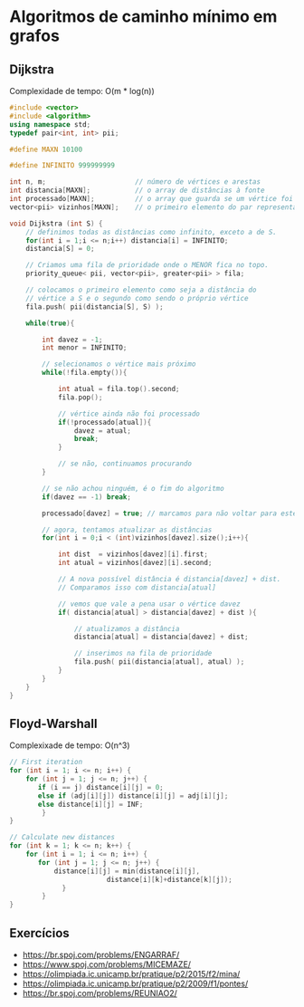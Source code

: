 # Algoritmos de caminho mínimo em grafos

## Dijkstra

Complexidade de tempo: O(m \* log(n))

```c++
#include <vector>
#include <algorithm>
using namespace std;
typedef pair<int, int> pii;

#define MAXN 10100

#define INFINITO 999999999

int n, m;                      // número de vértices e arestas
int distancia[MAXN];           // o array de distâncias à fonte
int processado[MAXN];          // o array que guarda se um vértice foi processado
vector<pii> vizinhos[MAXN];    // o primeiro elemento do par representa a distância e o segundo representa o vértice

void Dijkstra (int S) {
	// definimos todas as distâncias como infinito, exceto a de S.
	for(int i = 1;i <= n;i++) distancia[i] = INFINITO;
	distancia[S] = 0;

	// Criamos uma fila de prioridade onde o MENOR fica no topo.
	priority_queue< pii, vector<pii>, greater<pii> > fila;

	// colocamos o primeiro elemento como seja a distância do
	// vértice a S e o segundo como sendo o próprio vértice
	fila.push( pii(distancia[S], S) );

	while(true){

		int davez = -1;
		int menor = INFINITO;

		// selecionamos o vértice mais próximo
		while(!fila.empty()){

			int atual = fila.top().second;
			fila.pop();

			// vértice ainda não foi processado
			if(!processado[atual]){
				davez = atual;
				break;
			}

			// se não, continuamos procurando
		}

		// se não achou ninguém, é o fim do algoritmo
		if(davez == -1) break;

		processado[davez] = true; // marcamos para não voltar para este vértice

		// agora, tentamos atualizar as distâncias
		for(int i = 0;i < (int)vizinhos[davez].size();i++){

			int dist  = vizinhos[davez][i].first;
			int atual = vizinhos[davez][i].second;

			// A nova possível distância é distancia[davez] + dist.
			// Comparamos isso com distancia[atual]

			// vemos que vale a pena usar o vértice davez
			if( distancia[atual] > distancia[davez] + dist ){

				// atualizamos a distância
				distancia[atual] = distancia[davez] + dist;

				// inserimos na fila de prioridade
				fila.push( pii(distancia[atual], atual) );
			}
		}
	}
}
```

## Floyd-Warshall

Complexixade de tempo: O(n^3)

```c++
// First iteration
for (int i = 1; i <= n; i++) {
    for (int j = 1; j <= n; j++) {
       if (i == j) distance[i][j] = 0;
       else if (adj[i][j]) distance[i][j] = adj[i][j];
       else distance[i][j] = INF;
		}
}

// Calculate new distances
for (int k = 1; k <= n; k++) {
    for (int i = 1; i <= n; i++) {
       for (int j = 1; j <= n; j++) {
           distance[i][j] = min(distance[i][j],
					 	distance[i][k]+distance[k][j]);
			 }
		}
}
```

## Exercícios

- https://br.spoj.com/problems/ENGARRAF/
- https://www.spoj.com/problems/MICEMAZE/
- https://olimpiada.ic.unicamp.br/pratique/p2/2015/f2/mina/
- https://olimpiada.ic.unicamp.br/pratique/p2/2009/f1/pontes/
- https://br.spoj.com/problems/REUNIAO2/
